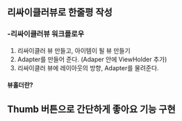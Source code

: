 ## **리싸이클러뷰로 한줄평 작성**
### -리싸이클러뷰 워크플로우
1. 리싸이클러 뷰 만들고, 아이템이 될 뷰 만들기
2. Adapter를 만들어 준다. (Adaper 안에 ViewHolder 추가)
3. 리싸이클러 뷰에 레이아웃의 방향, Adapter를 물려준다.

#### 뷰홀더란?



## Thumb 버튼으로 간단하게 좋아요 기능 구현
